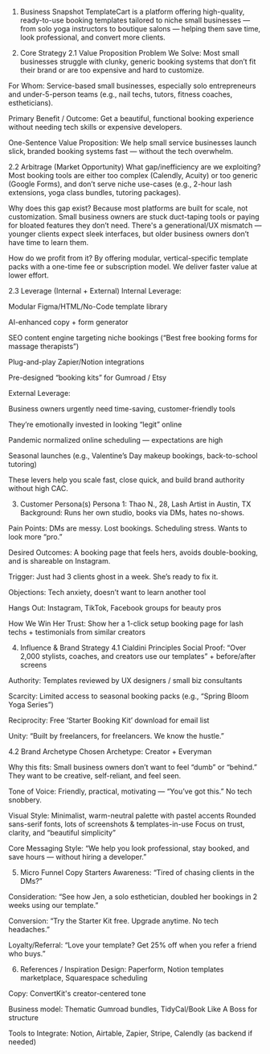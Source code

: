 [Business Name]: TemplateCart (placeholder name)


1. Business Snapshot
TemplateCart is a platform offering high-quality, ready-to-use booking templates tailored to niche small businesses — from solo yoga instructors to boutique salons — helping them save time, look professional, and convert more clients.

2. Core Strategy
2.1 Value Proposition
Problem We Solve:
Most small businesses struggle with clunky, generic booking systems that don’t fit their brand or are too expensive and hard to customize.

For Whom:
Service-based small businesses, especially solo entrepreneurs and under-5-person teams (e.g., nail techs, tutors, fitness coaches, estheticians).

Primary Benefit / Outcome:
Get a beautiful, functional booking experience without needing tech skills or expensive developers.

One-Sentence Value Proposition:
We help small service businesses launch slick, branded booking systems fast — without the tech overwhelm.

2.2 Arbitrage (Market Opportunity)
What gap/inefficiency are we exploiting?
Most booking tools are either too complex (Calendly, Acuity) or too generic (Google Forms), and don’t serve niche use-cases (e.g., 2-hour lash extensions, yoga class bundles, tutoring packages).

Why does this gap exist?
Because most platforms are built for scale, not customization. Small business owners are stuck duct-taping tools or paying for bloated features they don’t need. There's a generational/UX mismatch — younger clients expect sleek interfaces, but older business owners don’t have time to learn them.

How do we profit from it?
By offering modular, vertical-specific template packs with a one-time fee or subscription model. We deliver faster value at lower effort.

2.3 Leverage (Internal + External)
Internal Leverage:

Modular Figma/HTML/No-Code template library

AI-enhanced copy + form generator

SEO content engine targeting niche bookings (“Best free booking forms for massage therapists”)

Plug-and-play Zapier/Notion integrations

Pre-designed “booking kits” for Gumroad / Etsy

External Leverage:

Business owners urgently need time-saving, customer-friendly tools

They’re emotionally invested in looking “legit” online

Pandemic normalized online scheduling — expectations are high

Seasonal launches (e.g., Valentine’s Day makeup bookings, back-to-school tutoring)

These levers help you scale fast, close quick, and build brand authority without high CAC.

3. Customer Persona(s)
Persona 1: Thao N., 28, Lash Artist in Austin, TX
Background: Runs her own studio, books via DMs, hates no-shows.

Pain Points: DMs are messy. Lost bookings. Scheduling stress. Wants to look more “pro.”

Desired Outcomes: A booking page that feels hers, avoids double-booking, and is shareable on Instagram.

Trigger: Just had 3 clients ghost in a week. She’s ready to fix it.

Objections: Tech anxiety, doesn’t want to learn another tool

Hangs Out: Instagram, TikTok, Facebook groups for beauty pros

How We Win Her Trust: Show her a 1-click setup booking page for lash techs + testimonials from similar creators

4. Influence & Brand Strategy
4.1 Cialdini Principles
Social Proof: “Over 2,000 stylists, coaches, and creators use our templates” + before/after screens

Authority: Templates reviewed by UX designers / small biz consultants

Scarcity: Limited access to seasonal booking packs (e.g., “Spring Bloom Yoga Series”)

Reciprocity: Free ‘Starter Booking Kit’ download for email list

Unity: “Built by freelancers, for freelancers. We know the hustle.”

4.2 Brand Archetype
Chosen Archetype: Creator + Everyman

Why this fits:
Small business owners don’t want to feel “dumb” or “behind.” They want to be creative, self-reliant, and feel seen.

Tone of Voice:
Friendly, practical, motivating — “You’ve got this.”
No tech snobbery.

Visual Style:
Minimalist, warm-neutral palette with pastel accents
Rounded sans-serif fonts, lots of screenshots & templates-in-use
Focus on trust, clarity, and “beautiful simplicity”

Core Messaging Style:
“We help you look professional, stay booked, and save hours — without hiring a developer.”

5. Micro Funnel Copy Starters
Awareness:
“Tired of chasing clients in the DMs?”

Consideration:
“See how Jen, a solo esthetician, doubled her bookings in 2 weeks using our template.”

Conversion:
“Try the Starter Kit free. Upgrade anytime. No tech headaches.”

Loyalty/Referral:
“Love your template? Get 25% off when you refer a friend who buys.”

6. References / Inspiration
Design: Paperform, Notion templates marketplace, Squarespace scheduling

Copy: ConvertKit's creator-centered tone

Business model: Thematic Gumroad bundles, TidyCal/Book Like A Boss for structure

Tools to Integrate: Notion, Airtable, Zapier, Stripe, Calendly (as backend if needed)
